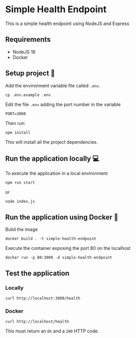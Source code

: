 # Simple Health Endpoint

This is a simple health endpoint using NodeJS and Express

## Requirements
- NodeJS 18
- Docker

## Setup project :wrench:
Add the environment variable file called `.env`.
```
cp .env.example .env
```
Edit the file `.env` adding the port number in the variable
```
PORT=3000
```
Then run:
```
npm install
```
This will install all the project dependencies.

## Run the application locally :computer:
To execute the application in a local environment
```
npm run start
```
or
```
node index.js
```

## Run the application using Docker :whale: 
Build the image
```
docker build . -t simple-health-endpoint
```
Execute the container exposing the port 80 on the localhost
```
docker run -p 80:3000 -d simple-health-endpoint
```

## Test the application
### Locally
```
curl http://localhost:3000/health
```
### Docker
```
curl http://localhost/health
```
This must return an `Ok` and a `200` HTTP code.
